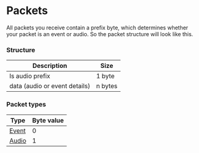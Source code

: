 # Packets

All packets you receive contain a prefix byte, which determines whether your packet is an event or audio.
So the packet structure will look like this.

### Structure

| Description                     | Size    |
|---------------------------------|---------|
| Is audio prefix                 | 1 byte  |
| data   (audio or event details) | n bytes |

### Packet types

| Type               | Byte value |
|--------------------|------------|
| [Event](events.md) | 0          |
| [Audio](audio.md)  | 1          |